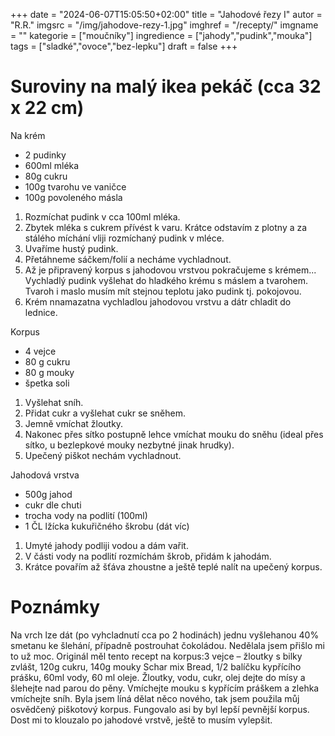 
+++
date = "2024-06-07T15:05:50+02:00"
title = "Jahodové řezy I"
autor = "R.R."
imgsrc = "/img/jahodove-rezy-1.jpg"
imghref = "/recepty/"
imgname = ""
kategorie = ["moučníky"]
ingredience = ["jahody","pudink","mouka"]
tags = ["sladké","ovoce","bez-lepku"]
draft = false
+++





# Suroviny na malý ikea pekáč (cca 32 x 22 cm)
Na krém
- 2 pudinky
- 600ml mléka
- 80g cukru
- 100g tvarohu ve vaničce
- 100g povoleného másla

1. Rozmíchat pudink v cca 100ml mléka. 
2. Zbytek mléka s cukrem přívést k varu. Krátce odstavím z plotny a za stálého míchání vliji rozmíchaný pudink v mléce. 
3. Uvaříme hustý pudink. 
4. Přetáhneme sáčkem/folií a necháme vychladnout.
5. Až je připravený korpus s jahodovou vrstvou pokračujeme s krémem... Vychladlý pudink vyšlehat do hladkého krému s máslem a tvarohem. Tvaroh i maslo musím mít stejnou teplotu jako pudink tj. pokojovou.
6. Krém nnamazatna vychladlou jahodovou vrstvu a dátr chladit do lednice.


Korpus 
- 4 vejce 
- 80 g cukru 
- 80 g mouky 
- špetka soli

1. Vyšlehat sníh. 
2. Přidat cukr a vyšlehat cukr se sněhem.
3. Jemně vmíchat žloutky.
4. Nakonec přes sítko postupně lehce vmíchat mouku do sněhu (ideal přes sítko, u bezlepkové mouky nezbytné jinak hrudky).
5. Upečený piškot nechám vychladnout.



Jahodová vrstva
- 500g jahod
- cukr dle chuti
- trocha vody na podlití (100ml)
- 1 ČL lžícka kukuřičného škrobu (dát víc)

1. Umyté jahody podliji vodou a dám vařit.
2. V části vody na podlití rozmíchám škrob, přidám k jahodám.
2. Krátce povařím až šťáva zhoustne a ještě teplé nalít na upečený korpus.



# Poznámky
Na vrch lze dát (po vyhcladnutí cca po 2 hodinách) jednu vyšlehanou 40% smetanu ke šlehání, případně postrouhat čokoládou. Nedělala jsem přišlo mi to už moc. 
Originál měl tento recept na korpus:3 vejce – žloutky s bilky zvlášt, 120g cukru, 140g mouky Schar mix Bread, 1/2 balíčku kypřícího prášku, 60ml vody, 60 ml oleje. Žloutky, vodu, cukr, olej dejte do mísy a šlehejte nad parou do pěny. Vmíchejte mouku s kypřícím práškem a zlehka vmíchejte sníh. Byla jsem líná dělat něco nového, tak jsem použila můj osvědčený piškotový korpus. Fungovalo asi by byl lepší pevnější korpus. 
Dost mi to klouzalo po jahodové vrstvě, ještě to musím vylepšit.

<!-- --> 
